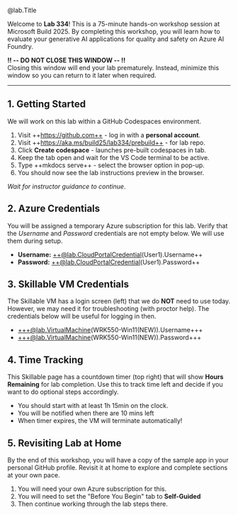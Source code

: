 <!-- 
DO NOT DELETE OR EDIT THIS FILE UNLESS YOU ARE AN INSTRUCTOR FOR BUILD2025 LAB334
This file is dynamically retrieved and used by the Skillable VM as the Instruction Guide
-->

@lab.Title

Welcome to **Lab 334**! This is a 75-minute hands-on workshop session at Microsoft Build 2025. By completing this workshop, you will learn how to evaluate your generative AI applications for quality and safety on Azure AI Foundry.

**‼️ -- DO NOT CLOSE THIS WINDOW -- ‼️** <br/> Closing this window will end your lab prematurely. Instead, minimize this window so you can return to it later when required.

---


## 1. Getting Started

We will work on this lab within a GitHub Codespaces environment. 

1. Visit ++https://github.com++ - log in with a **personal account**.
2. Visit ++https://aka.ms/build25/lab334/prebuild++ - for lab repo.
3. Click **Create codespace** - launches pre-built codespaces in tab.
4. Keep the tab open and wait for the VS Code terminal to be active.
5. Type ++mkdocs serve++ - select the browser option in pop-up.
6. You should now see the lab instructions preview in the browser.

_Wait for instructor guidance to continue_.


## 2. Azure Credentials

You will be assigned a temporary Azure subscription for this lab. Verify that the _Username_ and _Password_ credentials are not empty below. We will use them during setup.

- **Username:** ++@lab.CloudPortalCredential(User1).Username++
- **Password:** ++@lab.CloudPortalCredential(User1).Password++

## 3. Skillable VM Credentials

The Skillable VM has a login screen (left) that we do **NOT** need to use today. However, we may need it for troubleshooting (with proctor help). The credentials below will be useful for logging in then.

- +++@lab.VirtualMachine(WRK550-Win11(NEW)).Username+++
- +++@lab.VirtualMachine(WRK550-Win11(NEW)).Password+++


## 4. Time Tracking

This Skillable page has a countdown timer (top right) that will show **Hours Remaining** for lab completion. Use this to track time left and decide if you want to do optional steps accordingly. 

- You should start with at least 1h 15min on the clock.
- You will be notified when there are 10 mins left
- When timer expires, the VM will terminate automatically!

## 5. Revisiting Lab at Home

By the end of this workshop, you will have a copy of the sample app in your personal GitHub profile. Revisit it at home to explore and complete sections at your own pace. 

1. You will need your own Azure subscription for this.
1. You will need to set the "Before You Begin" tab to **Self-Guided** 
1. Then continue working through the lab steps there.